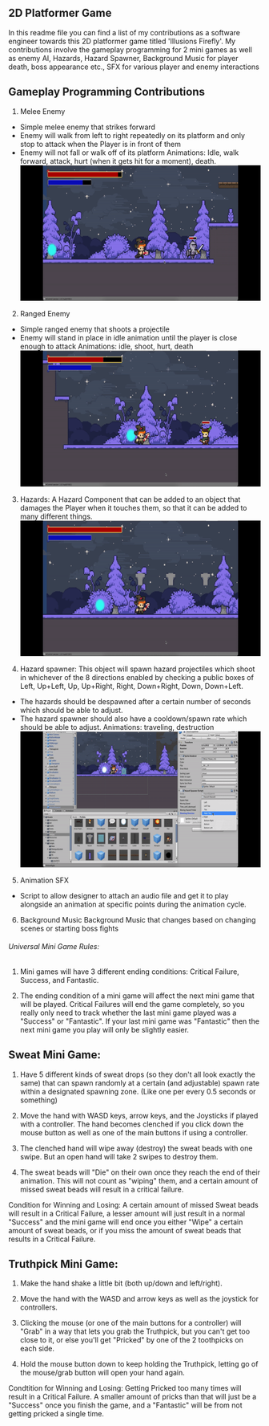 ## 2D Platformer Game

In this readme file you can find a list of my contributions as a software engineer towards this 2D platformer game titled 'Illusions Firefly'. My contributions involve the gameplay programming for 2 mini games as well as enemy AI, Hazards, Hazard Spawner, Background Music for player death, boss appearance etc., SFX for various player and enemy interactions

## Gameplay Programming Contributions

1. Melee Enemy
- Simple melee enemy that strikes forward
- Enemy will walk from left to right repeatedly on its platform and only stop to attack when the Player is in front of them
- Enemy will not fall or walk off of its platform
Animations: Idle, walk forward, attack, hurt (when it gets hit for a moment), death.
![plot](./melee_enemy.gif)

2. Ranged Enemy
- Simple ranged enemy that shoots a projectile
- Enemy will stand in place in idle animation until the player is close enough to attack
Animations: idle, shoot, hurt, death
![plot](./ranged_enemy.gif)

3. Hazards:
A Hazard Component that can be added to an object that damages the Player when it touches them, so that it can be added to many
different things.
![plot](./hazards.gif)

4. Hazard spawner:
This object will spawn hazard projectiles which shoot in whichever of the 8 directions enabled by checking a public boxes of Left, Up+Left, Up,
Up+Right, Right, Down+Right, Down, Down+Left.
 - The hazards should be despawned after a certain number of seconds which should be able to adjust.
 - The hazard spawner should also have a cooldown/spawn rate which should be able to adjust.
Animations: traveling, destruction
![plot](./hazard_spawner.gif)


5. Animation SFX
- Script to allow designer to attach an audio file and get it to play alongside an animation at specific points during the animation cycle.

6. Background Music
Background Music that changes based on changing scenes or starting boss fights

###### Universal Mini Game Rules:

1. Mini games will have 3 different ending conditions: 
Critical Failure, Success, and Fantastic.

2. The ending condition of a mini game will affect the next mini game that will be played. Critical Failures will end the game completely, so you really only need to track whether the last mini game played was a "Success" or "Fantastic".
If your last mini game was "Fantastic" then the next mini game you play
will only be slightly easier.


## Sweat Mini Game:

1. Have 5 different kinds of sweat drops
(so they don't all look exactly the same)
that can spawn randomly at a certain (and adjustable)
spawn rate within a designated spawning zone.
(Like one per every 0.5 seconds or something)

2. Move the hand with WASD keys, arrow keys,
and the Joysticks if played with a controller.
The hand becomes clenched if you click down the mouse button
as well as one of the main buttons if using a controller.

3. The clenched hand will wipe away (destroy) the sweat beads with one swipe.
But an open hand will take 2 swipes to destroy them.

4. The sweat beads will "Die" on their own once they reach the end of their animation.
This will not count as "wiping" them, and a certain amount of missed sweat beads
will result in a critical failure.

Condition for Winning and Losing:
A certain amount of missed Sweat beads will result in a Critical Failure,
a lesser amount will just result in a normal "Success"
and the mini game will end once you either "Wipe" a certain amount of sweat beads,
or if you miss the amount of sweat beads that results in a Critical Failure.


## Truthpick Mini Game:

1. Make the hand shake a little bit (both up/down and left/right).

2. Move the hand with the WASD and arrow keys as well as the joystick for controllers.

3. Clicking the mouse (or one of the main buttons for a controller)
will "Grab" in a way that lets you grab the Truthpick,
but you can't get too close to it, or else you'll get "Pricked"
by one of the 2 toothpicks on each side.

4. Hold the mouse button down to keep holding the Truthpick,
letting go of the mouse/grab button will open your hand again.

Condtition for Winning and Losing:
Getting Pricked too many times will result in a Critical Failure.
A smaller amount of pricks than that will just be a "Success"
once you finish the game, and a "Fantastic" will be from not getting pricked a single time.